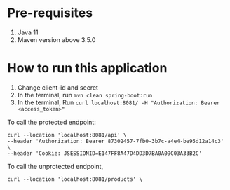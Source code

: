# Pre-requisites
1. Java 11
2. Maven version above 3.5.0

# How to run this application
1. Change client-id and secret
2. In the terminal, run `mvn clean spring-boot:run`
3. In the terminal, Run `curl localhost:8081/ -H "Authorization: Bearer <access_token>"`


To call the protected endpoint:

```
curl --location 'localhost:8081/api' \
--header 'Authorization: Bearer 87302457-7fb0-3b7c-a4e4-be95d12a14c3' \
--header 'Cookie: JSESSIONID=E147FF8A47D4DD3D7BA0A09C03A33B2C'
```


To call the unprotected endpoint,

```
curl --location 'localhost:8081/products' \
```
